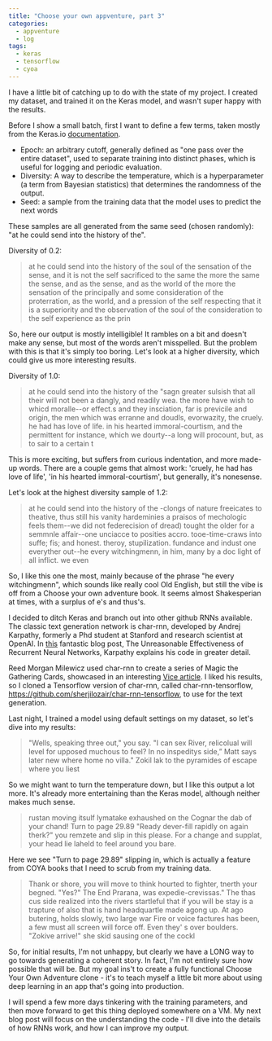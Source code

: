 ```yaml
---
title: "Choose your own appventure, part 3"
categories:
  - appventure
  - log
tags:
  - keras
  - tensorflow
  - cyoa
---
```


I have a little bit of catching up to do with the state of my project.  I created my dataset, and trained it on the Keras model, and wasn't super happy with the results. 

Before I show a small batch, first I want to define a few terms, taken mostly from the Keras.io [documentation](https://keras.io/getting-started/faq/).

 * Epoch: an arbitrary cutoff, generally defined as "one pass over the entire dataset", used to separate training into distinct phases, which is useful for logging and periodic evaluation.
 * Diversity: A way to describe the temperature, which is a hyperparameter (a term from Bayesian statistics) that determines the randomness of the output.
* Seed: a sample from the training data that the model uses to predict the next words

These samples are all generated from the same seed (chosen randomly): "at he could send into the history of the".

Diversity of 0.2: 

>at he could send into the history of the soul of the sensation of the sense, and it is not the self sacrificed to the same the more the same the sense, and as the sense, and as the world of the more the sensation of the principally and some consideration of the proterration, as the world, and a pression of the self respecting that it is a superiority and the observation of the soul of the consideration to the self experience as the prin

So, here our output is mostly intelligible! It rambles on a bit and doesn't make any sense, but most of the words aren't misspelled.  But the problem with this is that it's simply too boring.  Let's look at a higher diversity, which could give us more interesting results.

Diversity of 1.0:

>at he could send into the history of the "sagn greater sulsish that all their will not been a
dangly,
and readily wea. the more have wish to whicd moralle--or effect.s and they insciation, far is previcile and
origin, the
men which was erranne and doudls, evorwazity, the cruely. he had has love of
life. in his hearted
immoral-courtism, and the permittent for instance, which
we dourty--a long will procount,
but, as to sair to a certain t

This is more exciting, but suffers from curious indentation, and more made-up words.  There are a couple gems that almost work: 'cruely, he had has love of life', 'in his hearted immoral-courtism', but generally, it's nonesense.

Let's look at the highest diversity sample of 1.2: 

>at he could send into the history of the -clongs of nature
freeicates to theative, thus still
his vanity hardeminies a praisos of mechologic feels them--we did not
federecision of dread) tought the older for a semmnle affair--one
unciacce to posities accro. tooe-time-craws into suffe; fis; and honest. theroy, stupilization. fundance and indust one everyther out--he every witchingmenn, in him, many by a doc light of all inflict. we even

So, I like this one the most, mainly because of the phrase "he every witchingmenn", which sounds like really cool Old English, but still the vibe is off from a Choose your own adventure book. It seems almost Shakesperian at times, with a surplus of e's and thus's.  

I decided to ditch Keras and branch out into other github RNNs available.  The classic text generation network is char-rnn, developed by Andrej Karpathy, formerly a Phd student at Stanford and research scientist at OpenAI. In [this](http://karpathy.github.io/2015/05/21/rnn-effectiveness/) fantastic blog post, The Unreasonable Effectiveness of Recurrent Neural Networks, Karpathy explains his code in greater detail.

Reed Morgan Milewicz used char-rnn to create a series of Magic the Gathering Cards, showcased in an interesting [Vice article](https://motherboard.vice.com/en_us/article/bmjke3/the-ai-that-learned-magic-the-gathering).  I liked his results, so I cloned a Tensorflow version of char-rnn, called char-rnn-tensorflow, https://github.com/sherjilozair/char-rnn-tensorflow, to use for the text generation.

Last night, I trained a model using default settings on my dataset, so let's dive into my results:

>"Wells, speaking three out," you say. "I can sex
River, relicolual will level for
upposed muchous to feel? In no inspeditys side,” Matt
says later new where
home no
villa."
Zokil lak to the pyramides of escape where you liest

So we might want to turn the temperature down, but I like this output a lot more.  It's already more entertaining than the Keras model, although neither makes much sense.

>rustan moving itsulf lymatake exhaushed on the Cognar
the dab of your chand!
Turn to page 29.89
"Ready dever-fill rapidly on again therk?" you
remzete and slip in this please.
For a change and supplat, your head lie laheld to feel around
you bare.

Here we see "Turn to page 29.89" slipping in, which is actually a feature from COYA books that I need to scrub from my training data. 

>Thank or shore, you will move to think hourted to fighter,
tnerth your begned. "Yes?"
The End Prarana, was expedie-crevissas."
The thas cus side realized into the rivers startleful that if you will be stay is a
trapture of also that is
hand headquartle made agong up. At ago butering, holds slowly, two
large war Fire
or voice factures has been, a
few must all screen will force off. Even they'
s over boulders.
"Zokive arrive!" she skid sausing one of the cockl

So, for initial results, I'm not unhappy, but clearly we have a LONG way to go towards generating a coherent story.  In fact, I'm not entirely sure how possible that will be.  But my goal ins't to create a fully functional Choose Your Own Adventure clone - it's to teach myself a little bit more about using deep learning in an app that's going into production.

I will spend a few more days tinkering with the training parameters, and then move forward to get this thing deployed somewhere on a VM. My next blog post will focus on the understanding the code - I'll dive into the details of how RNNs work, and how I can improve my output.